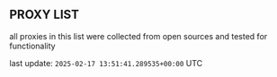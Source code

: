 ## PROXY LIST

all proxies in this list were collected from open sources and tested for functionality

last update: `2025-02-17 13:51:41.289535+00:00` UTC